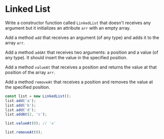 # Linked List

Write a constructor function called `LinkedList` that doesn't receives any argument but it initializes an attribute `arr` with an empty array.

Add a method `add` that receives an argument (of any type) and adds it to the array `arr`.

Add a method `addAt` that receives two arguments: a position and a value (of any type). It should insert the value in the specified position.

Add a method `valueAt` that receives a position and returns the value at that position of the array `arr`.

Add a method `removeAt` that receives a position and removes the value at the specified position.

```javascript
const list = new LinkedList();
list.add('a');
list.add('b');
list.add('d');
list.addAt(2, 'c');

list.valueAt(0); // 'a'

list.removeAt(0);
```
